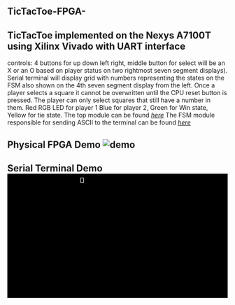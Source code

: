 ## TicTacToe-FPGA-
## TicTacToe implemented on the Nexys A7100T using Xilinx Vivado with UART interface
controls: 4 buttons for up down left right, middle button for select will be an X or an O based on player status on two rightmost seven segment displays).
Serial terminal will display grid with numbers representing the states on the FSM also shown on the 4th seven segment display from the left.
Once a player selects a square it cannot be overwritten until the CPU reset button is pressed.
The player can only select squares that still have a number in them.
Red RGB LED for player 1 Blue for player 2, Green for Win state, Yellow for tie state.
The top module can be found [*here*](https://github.com/gaonjc/TicTacToe-FPGA-/blob/main/src/tictactoe_main.v)
The FSM module responsible for sending ASCII to the terminal can be found [*here*](https://github.com/gaonjc/TicTacToe-FPGA-/blob/main/src/tictactoe_uart.v)
## Physical FPGA Demo ![demo](https://github.com/gaonjc/TicTacToe-FPGA-/blob/main/TicTacToeDemo.gif)

## Serial Terminal Demo ![demo](https://github.com/gaonjc/TicTacToe-FPGA-/blob/main/TeraTermSerial.gif)
